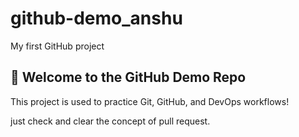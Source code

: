 # github-demo_anshu
My first GitHub project


## 👋 Welcome to the GitHub Demo Repo

This project is used to practice Git, GitHub, and DevOps workflows!


just check and clear the concept of pull request.




